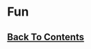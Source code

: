 # Fun 

## [Back To Contents](https://github.com/FreeCheatSheet/FreeCheatSheetGuide/blob/main/README.md#contents)
